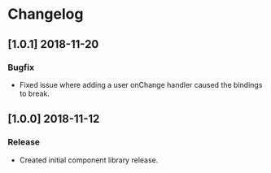# Changelog

## [1.0.1] 2018-11-20
### Bugfix
-  Fixed issue where adding a user onChange handler caused the bindings to break.

## [1.0.0] 2018-11-12
### Release
- Created initial component library release.

